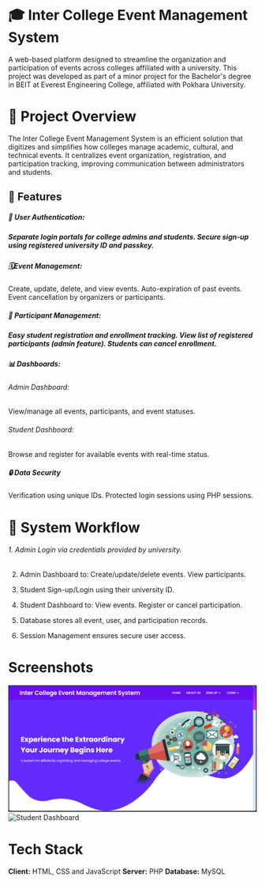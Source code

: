 # 🎓 Inter College Event Management System
A web-based platform designed to streamline the organization and participation of events across colleges affiliated with a university. This project was developed as part of a minor project for the Bachelor's degree in  BEIT at Everest Engineering College, affiliated with Pokhara University.


# 📌 Project Overview
The Inter College Event Management System is an efficient solution that digitizes and simplifies how colleges manage academic, cultural, and technical events. It centralizes event organization, registration, and participation tracking, improving communication between administrators and students.

## 🚀 Features
<h5>🔐 User Authentication:<h5>
Separate login portals for college admins and students.
Secure sign-up using registered university ID and passkey.

 <h5>🗓️Event Management:</h5>
Create, update, delete, and view events.
Auto-expiration of past events.
Event cancellation by organizers or participants.

<h5>👥 Participant Management:<h5>
Easy student registration and enrollment tracking.
View list of registered participants (admin feature).
Students can cancel enrollment.

<h5>📊 Dashboards:</h5>
<h6>Admin Dashboard:</h6> View/manage all events, participants, and event statuses.
<h6>Student Dashboard:</h6> Browse and register for available events with real-time status.

<h5>🔒 Data Security</h5>
Verification using unique IDs.
Protected login sessions using PHP sessions.


# 🧠 System Workflow

<h6>1. Admin Login via credentials provided by university.</h6>

2. Admin Dashboard to:
 Create/update/delete events.
 View participants.

3. Student Sign-up/Login using their university ID.

4. Student Dashboard to:
 View events.
 Register or cancel participation.

5. Database stores all event, user, and participation records.

6. Session Management ensures secure user access.


# Screenshots

![HomePage](https://github.com/MohanBahadurSaud/Inter-College-Event-Management-System/blob/master/images/HomePage.png)
![Student Dashboard](screenshots/student_dashboard.png)


# Tech Stack

**Client:** HTML, CSS and JavaScript
**Server:** PHP
**Database:** MySQL


